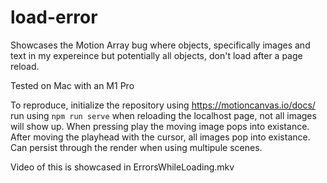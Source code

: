# load-error

Showcases the Motion Array bug where objects, specifically images and text in my expereince but potentially all objects, don't load after a page reload.

Tested on Mac with an M1 Pro

To reproduce, initialize the repository using https://motioncanvas.io/docs/
run using `npm run serve`
when reloading the localhost page, not all images will show up. When pressing play the moving image pops into existance. After moving the playhead with the cursor, all images pop into existance. Can persist through the render when using multipule scenes.

Video of this is showcased in ErrorsWhileLoading.mkv
